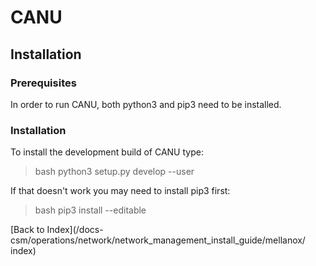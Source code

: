 # CANU

## Installation

### Prerequisites

In order to run CANU, both python3 and pip3 need to be installed.

### Installation

To install the development build of CANU type:

> bash 
> python3 setup.py develop --user

If that doesn't work you may need to install pip3 first:

> bash 
> pip3 install --editable 

[Back to Index](/docs-csm/operations/network/network_management_install_guide/mellanox/
index)
